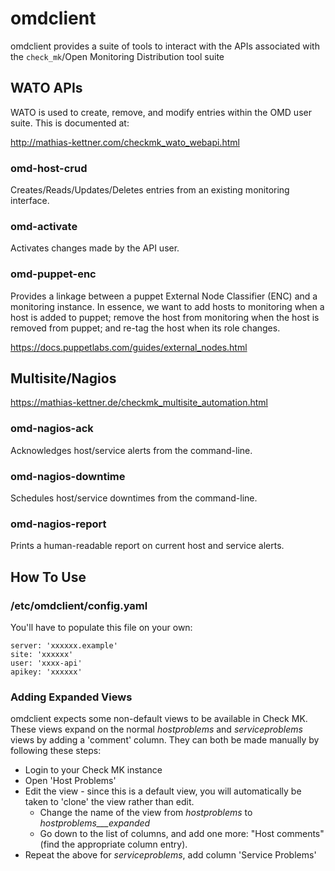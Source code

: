 # omdclient

omdclient provides a suite of tools to interact with the APIs associated
with the `check_mk`/Open Monitoring Distribution tool suite


## WATO APIs

WATO is used to create, remove, and modify entries within the OMD user
suite.  This is documented at:

http://mathias-kettner.com/checkmk_wato_webapi.html

### omd-host-crud

Creates/Reads/Updates/Deletes entries from an existing monitoring
interface.

### omd-activate

Activates changes made by the API user.

### omd-puppet-enc

Provides a linkage between a puppet External Node Classifier (ENC) and a
monitoring instance.  In essence, we want to add hosts to monitoring when
a host is added to puppet; remove the host from monitoring when the host
is removed from puppet; and re-tag the host when its role changes.  

https://docs.puppetlabs.com/guides/external_nodes.html

## Multisite/Nagios

https://mathias-kettner.de/checkmk_multisite_automation.html

### omd-nagios-ack

Acknowledges host/service alerts from the command-line.

### omd-nagios-downtime

Schedules host/service downtimes from the command-line.

### omd-nagios-report

Prints a human-readable report on current host and service alerts. 

## How To Use

### /etc/omdclient/config.yaml

You'll have to populate this file on your own:

    server: 'xxxxxx.example'
    site: 'xxxxxx'
    user: 'xxxx-api'
    apikey: 'xxxxxx'

### Adding Expanded Views

omdclient expects some non-default views to be available in Check MK. These views expand on the normal _hostproblems_ and _serviceproblems_ views by adding a 'comment' column.
They can both be made manually by following these steps:

* Login to your Check MK instance
* Open 'Host Problems'
* Edit the view - since this is a default view, you will automatically be taken to 'clone' the view rather than edit. 
  * Change the name of the view from _hostproblems_ to _hostproblems___expanded_ 
  * Go down to the list of columns, and add one more: "Host comments" (find the appropriate column entry).
* Repeat the above for _serviceproblems_, add column 'Service Problems'
